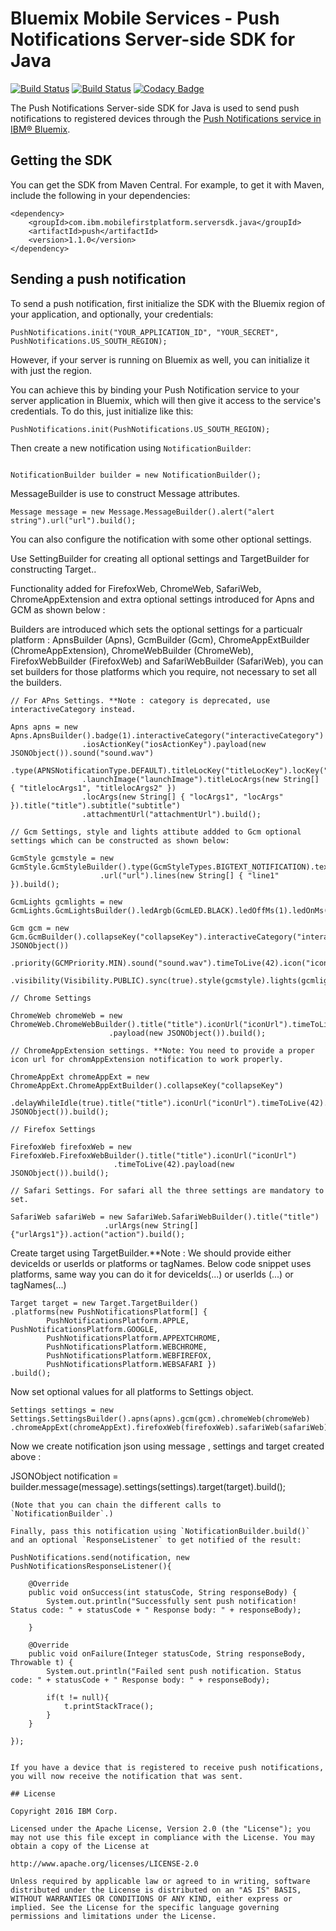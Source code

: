 # Bluemix Mobile Services - Push Notifications Server-side SDK for Java
[![Build Status](https://travis-ci.org/ibm-bluemix-mobile-services/bms-pushnotifications-serversdk-java.svg?branch=master)](https://travis-ci.org/ibm-bluemix-mobile-services/bms-pushnotifications-serversdk-java)
[![Build Status](https://travis-ci.org/ibm-bluemix-mobile-services/bms-pushnotifications-serversdk-java.svg?branch=development)](https://travis-ci.org/ibm-bluemix-mobile-services/bms-pushnotifications-serversdk-java)
[![Codacy Badge](https://api.codacy.com/project/badge/Grade/fe43788a157c4c4b971a8918d29c4469)](https://www.codacy.com/app/ibm-bluemix-mobile-services/bms-pushnotifications-serversdk-java?utm_source=github.com&amp;utm_medium=referral&amp;utm_content=ibm-bluemix-mobile-services/bms-pushnotifications-serversdk-java&amp;utm_campaign=Badge_Grade)

The Push Notifications Server-side SDK for Java is used to send push notifications to registered devices through the [Push Notifications service in IBM® Bluemix](https://console.ng.bluemix.net/docs/services/mobilepush/index.html).

## Getting the SDK

You can get the SDK from Maven Central. For example, to get it with Maven, include the following in your dependencies:

```
<dependency>
	<groupId>com.ibm.mobilefirstplatform.serversdk.java</groupId>
	<artifactId>push</artifactId>
	<version>1.1.0</version>
</dependency>
```

## Sending a push notification

To send a push notification, first initialize the SDK with the Bluemix region of your application, and optionally, your credentials:

```
PushNotifications.init("YOUR_APPLICATION_ID", "YOUR_SECRET", PushNotifications.US_SOUTH_REGION); 
```

However, if your server is running on Bluemix as well, you can initialize it with just the region. 

You can achieve this by binding your Push Notification service to your server application in Bluemix, which will then give it access to the service's credentials. To do this, just initialize like this:

```
PushNotifications.init(PushNotifications.US_SOUTH_REGION);
```

Then create a new notification using `NotificationBuilder`:

```

NotificationBuilder builder = new NotificationBuilder(); 

``` 

MessageBuilder is use to construct Message attributes.

```
Message message = new Message.MessageBuilder().alert("alert string").url("url").build();

```
You can also configure the notification with some other optional settings.

Use SettingBuilder for creating all optional settings and TargetBuilder for constructing Target..

Functionality added for FirefoxWeb, ChromeWeb, SafariWeb, ChromeAppExtension and extra optional settings introduced for Apns and GCM as shown below :

Builders are introduced which sets the optional settings for a particualr platform : ApnsBuilder (Apns), GcmBuilder (Gcm), ChromeAppExtBuilder (ChromeAppExtension), ChromeWebBuilder (ChromeWeb), 
FirefoxWebBuilder (FirefoxWeb) and SafariWebBuilder (SafariWeb), you can set builders for those platforms which you require, not necessary to set all the builders. 

```
// For APns Settings. **Note : category is deprecated, use interactiveCategory instead.
	
Apns apns = new Apns.ApnsBuilder().badge(1).interactiveCategory("interactiveCategory")
				.iosActionKey("iosActionKey").payload(new JSONObject()).sound("sound.wav")
				.type(APNSNotificationType.DEFAULT).titleLocKey("titleLocKey").locKey("locKey")
				.launchImage("launchImage").titleLocArgs(new String[] { "titlelocArgs1", "titlelocArgs2" })
				.locArgs(new String[] { "locArgs1", "locArgs" }).title("title").subtitle("subtitle")
				.attachmentUrl("attachmentUrl").build();

// Gcm Settings, style and lights attibute addded to Gcm optional settings which can be constructed as shown below:

GcmStyle gcmstyle = new GcmStyle.GcmStyleBuilder().type(GcmStyleTypes.BIGTEXT_NOTIFICATION).text("text").title("title")
				    .url("url").lines(new String[] { "line1" }).build();

GcmLights gcmlights = new GcmLights.GcmLightsBuilder().ledArgb(GcmLED.BLACK).ledOffMs(1).ledOnMs(1).build();

Gcm gcm = new Gcm.GcmBuilder().collapseKey("collapseKey").interactiveCategory("interactiveCategory").delayWhileIdle(true).payload(new JSONObject())
		  .priority(GCMPriority.MIN).sound("sound.wav").timeToLive(42).icon("icon")
	   	  .visibility(Visibility.PUBLIC).sync(true).style(gcmstyle).lights(gcmlights).build();

// Chrome Settings	
	
ChromeWeb chromeWeb = new ChromeWeb.ChromeWebBuilder().title("title").iconUrl("iconUrl").timeToLive(42)
					  .payload(new JSONObject()).build();

// ChromeAppExtension settings. **Note: You need to provide a proper icon url for chromAppExtension notification to work properly.		

ChromeAppExt chromeAppExt = new ChromeAppExt.ChromeAppExtBuilder().collapseKey("collapseKey")
							.delayWhileIdle(true).title("title").iconUrl("iconUrl").timeToLive(42).payload(new JSONObject()).build();

// Firefox Settings		

FirefoxWeb firefoxWeb = new FirefoxWeb.FirefoxWebBuilder().title("title").iconUrl("iconUrl")
					   .timeToLive(42).payload(new JSONObject()).build();

// Safari Settings. For safari all the three settings are mandatory to set.	
	
SafariWeb safariWeb = new SafariWeb.SafariWebBuilder().title("title")
					 .urlArgs(new String[] {"urlArgs1"}).action("action").build();
```

Create target using TargetBuilder.**Note : We should provide either deviceIds or userIds or platforms or tagNames.
Below code snippet uses platforms, same way you can do it for deviceIds(...) or userIds (...) or tagNames(...)
```
Target target = new Target.TargetBuilder()
.platforms(new PushNotificationsPlatform[] {
		PushNotificationsPlatform.APPLE, PushNotificationsPlatform.GOOGLE,
		PushNotificationsPlatform.APPEXTCHROME,
		PushNotificationsPlatform.WEBCHROME,
		PushNotificationsPlatform.WEBFIREFOX,
		PushNotificationsPlatform.WEBSAFARI })
.build();

```		
Now set optional values for all platforms to Settings object.
```
Settings settings = new Settings.SettingsBuilder().apns(apns).gcm(gcm).chromeWeb(chromeWeb)
.chromeAppExt(chromeAppExt).firefoxWeb(firefoxWeb).safariWeb(safariWeb).build();
```		

Now we create notification json using message , settings and target created above :

JSONObject notification = builder.message(message).settings(settings).target(target).build();
	
```
(Note that you can chain the different calls to `NotificationBuilder`.)

Finally, pass this notification using `NotificationBuilder.build()` and an optional `ResponseListener` to get notified of the result:

```
	PushNotifications.send(notification, new PushNotificationsResponseListener(){

		@Override
		public void onSuccess(int statusCode, String responseBody) {
			System.out.println("Successfully sent push notification! Status code: " + statusCode + " Response body: " + responseBody);
			
		}

		@Override
		public void onFailure(Integer statusCode, String responseBody, Throwable t) {
			System.out.println("Failed sent push notification. Status code: " + statusCode + " Response body: " + responseBody);
				
			if(t != null){
				t.printStackTrace();
			}
		}
			
	});
```

If you have a device that is registered to receive push notifications, you will now receive the notification that was sent.

## License

Copyright 2016 IBM Corp.

Licensed under the Apache License, Version 2.0 (the "License"); you may not use this file except in compliance with the License. You may obtain a copy of the License at

http://www.apache.org/licenses/LICENSE-2.0

Unless required by applicable law or agreed to in writing, software distributed under the License is distributed on an "AS IS" BASIS, WITHOUT WARRANTIES OR CONDITIONS OF ANY KIND, either express or implied. See the License for the specific language governing permissions and limitations under the License.
